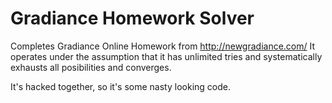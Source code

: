 # Gradiance Homework Solver
Completes Gradiance Online Homework from http://newgradiance.com/ It operates under the assumption that it has unlimited tries and systematically exhausts all posibilities and converges.

It's hacked together, so it's some nasty looking code.
